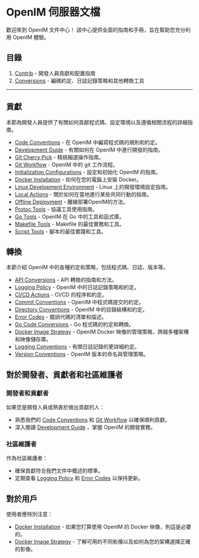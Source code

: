 # OpenIM 伺服器文檔

歡迎來到 OpenIM 文件中心！ 該中心提供全面的指南和手冊，旨在幫助您充分利用 OpenIM 體驗。

## 目錄

1. [Contrib](https://github.com/openimsdk/open-im-server/blob/main/docs/contrib) - 開發人員貢獻和配置指南
2. [Conversions](https://github.com/openimsdk/open-im-server/blob/main/docs/contrib) - 編碼約定、日誌記錄策略和其他轉換工具

------

## 貢獻

本節為開發人員提供了有關如何貢獻程式碼、設定環境以及遵循相關流程的詳細指南。

- [Code Conventions](https://github.com/openimsdk/open-im-server/blob/main/docs/contrib/code-conventions.md) - 在 OpenIM 中編寫程式碼的規則和約定。
- [Development Guide](https://github.com/openimsdk/open-im-server/blob/main/docs/contrib/development.md) - 有關如何在 OpenIM 中進行開發的指南。
- [Git Cherry Pick](https://github.com/openimsdk/open-im-server/blob/main/docs/contrib/gitcherry-pick.md) - 精挑細選操作指南。
- [Git Workflow](https://github.com/openimsdk/open-im-server/blob/main/docs/contrib/git-workflow.md) - OpenIM 中的 git 工作流程。
- [Initialization Configurations](https://github.com/openimsdk/open-im-server/blob/main/docs/contrib/init-config.md) - 設定和初始化 OpenIM 的指南。
- [Docker Installation](https://github.com/openimsdk/open-im-server/blob/main/docs/contrib/install-docker.md) - 如何在您的電腦上安裝 Docker。
- [Linux Development Environment](https://github.com/openimsdk/open-im-server/blob/main/docs/contrib/linux-development.md) - Linux 上的開發環境設定指南。
- [Local Actions](https://github.com/openimsdk/open-im-server/blob/main/docs/contrib/local-actions.md) - 關於如何在當地進行某些共同行動的指南。
- [Offline Deployment](https://github.com/openimsdk/open-im-server/blob/main/docs/contrib/offline-deployment.md) - 離線部署OpenIM的方法。
- [Protoc Tools](https://github.com/openimsdk/open-im-server/blob/main/docs/contrib/protoc-tools.md) - 協議工具使用指南。
- [Go Tools](https://github.com/openimsdk/open-im-server/blob/main/docs/contrib/util-go.md) - OpenIM 在 Go 中的工具和函式庫。
- [Makefile Tools](https://github.com/openimsdk/open-im-server/blob/main/docs/contrib/util-makefile.md) - Makefile 的最佳實務和工具。
- [Script Tools](https://github.com/openimsdk/open-im-server/blob/main/docs/contrib/util-scripts.md) - 腳本的最佳實踐和工具。

## 轉換

本節介紹 OpenIM 中的各種約定和策略，包括程式碼、日誌、版本等。

- [API Conversions](https://github.com/openimsdk/open-im-server/blob/main/docs/contrib/api.md) - API 轉換的指南和方法。
- [Logging Policy](https://github.com/openimsdk/open-im-server/blob/main/docs/contrib/bash-log.md) - OpenIM 中的日誌記錄策略和約定。
- [CI/CD Actions](https://github.com/openimsdk/open-im-server/blob/main/docs/contrib/cicd-actions.md) - CI/CD 的程序和約定。
- [Commit Conventions](https://github.com/openimsdk/open-im-server/blob/main/docs/contrib/commit.md) - OpenIM 中程式碼提交的約定。
- [Directory Conventions](https://github.com/openimsdk/open-im-server/blob/main/docs/contrib/directory.md) - OpenIM 中的目錄結構和約定。
- [Error Codes](https://github.com/openimsdk/open-im-server/blob/main/docs/contrib/error-code.md) - 錯誤代碼的清單和描述。
- [Go Code Conversions](https://github.com/openimsdk/open-im-server/blob/main/docs/contrib/go-code.md) - Go 程式碼的約定和轉換。
- [Docker Image Strategy](https://github.com/openimsdk/open-im-server/blob/main/docs/contrib/images.md) - OpenIM Docker 映像的管理策略，跨越多種架構和映像儲存庫。
- [Logging Conventions](https://github.com/openimsdk/open-im-server/blob/main/docs/contrib/logging.md) - 有關日誌記錄的更詳細約定。
- [Version Conventions](https://github.com/openimsdk/open-im-server/blob/main/docs/contrib/version.md) - OpenIM 版本的命名與管理策略。


## 對於開發者、貢獻者和社區維護者

### 開發者和貢獻者

如果您是開發人員或熱衷於做出貢獻的人：

- 熟悉我們的 [Code Conventions](https://github.com/openimsdk/open-im-server/blob/main/docs/contrib/code-conventions.md) 和 [Git Workflow](https://github.com/openimsdk/open-im-server/blob/main/docs/contrib/git-workflow.md) 以確保順利貢獻。
- 深入閱讀 [Development Guide](https://github.com/openimsdk/open-im-server/blob/main/docs/contrib/development.md) ，掌握 OpenIM 的開發實務。

### 社區維護者

作為社區維護者：

- 確保貢獻符合我們文件中概述的標準。
- 定期查看 [Logging Policy](https://github.com/openimsdk/open-im-server/blob/main/docs/contrib/bash-log.md) 和 [Error Codes](https://github.com/openimsdk/open-im-server/blob/main/docs/contrib/error-code.md) 以保持更新。

## 對於用戶

使用者應特別注意：

- [Docker Installation](https://github.com/openimsdk/open-im-server/blob/main/docs/contrib/install-docker.md) - 如果您打算使用 OpenIM 的 Docker 映像，則這是必要的。
- [Docker Image Strategy](https://github.com/openimsdk/open-im-server/blob/main/docs/contrib/images.md) - 了解可用的不同影像以及如何為您的架構選擇正確的影像。